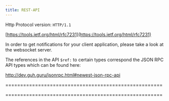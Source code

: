 ```yaml
---
title: REST-API
---
```


Http Protocol version: `HTTP/1.1`

[https://tools.ietf.org/html/rfc7231](https://tools.ietf.org/html/rfc7231)

In order to get notifications for your client application, 
please take a look at the websocket server.

The references in the API `$ref:` to certain types correspond the JSON RPC API types which can be found here:

http://dev.guh.guru/jsonrpc.html#newest-json-rpc-api

=====================================================

=====================================================


